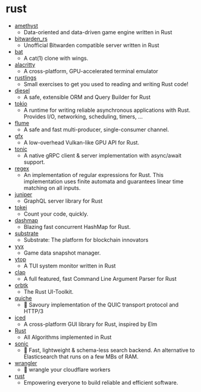 # rust
- [amethyst](https://github.com/amethyst/amethyst)
  - Data-oriented and data-driven game engine written in Rust
- [bitwarden_rs](https://github.com/dani-garcia/bitwarden_rs)
  - Unofficial Bitwarden compatible server written in Rust
- [bat](https://github.com/sharkdp/bat)
  - A cat(1) clone with wings.
- [alacritty](https://github.com/alacritty/alacritty)
  - A cross-platform, GPU-accelerated terminal emulator
- [rustlings](https://github.com/rust-lang/rustlings)
  - Small exercises to get you used to reading and writing Rust code!
- [diesel](https://github.com/diesel-rs/diesel)
  - A safe, extensible ORM and Query Builder for Rust
- [tokio](https://github.com/tokio-rs/tokio)
  - A runtime for writing reliable asynchronous applications with Rust. Provides I/O, networking, scheduling, timers, ...
- [flume](https://github.com/zesterer/flume)
  - A safe and fast multi-producer, single-consumer channel.
- [gfx](https://github.com/gfx-rs/gfx)
  - A low-overhead Vulkan-like GPU API for Rust.
- [tonic](https://github.com/hyperium/tonic)
  - A native gRPC client & server implementation with async/await support.
- [regex](https://github.com/rust-lang/regex)
  - An implementation of regular expressions for Rust. This implementation uses finite automata and guarantees linear time matching on all inputs.
- [juniper](https://github.com/graphql-rust/juniper)
  - GraphQL server library for Rust
- [tokei](https://github.com/XAMPPRocky/tokei)
  - Count your code, quickly.
- [dashmap](https://github.com/xacrimon/dashmap)
  - Blazing fast concurrent HashMap for Rust.
- [substrate](https://github.com/paritytech/substrate)
  - Substrate: The platform for blockchain innovators
- [yyx](https://github.com/OnmyojiX/yyx)
  - Game data snapshot manager.
- [ytop](https://github.com/cjbassi/ytop)
  - A TUI system monitor written in Rust
- [clap](https://github.com/clap-rs/clap)
  - A full featured, fast Command Line Argument Parser for Rust
- [orbtk](https://github.com/redox-os/orbtk)
  - The Rust UI-Toolkit.
- [quiche](https://github.com/cloudflare/quiche)
  - 🥧 Savoury implementation of the QUIC transport protocol and HTTP/3
- [iced](https://github.com/hecrj/iced)
  - A cross-platform GUI library for Rust, inspired by Elm
- [Rust](https://github.com/TheAlgorithms/Rust)
  - All Algorithms implemented in Rust
- [sonic](https://github.com/valeriansaliou/sonic)
  - 🦔 Fast, lightweight & schema-less search backend. An alternative to Elasticsearch that runs on a few MBs of RAM.
- [wrangler](https://github.com/cloudflare/wrangler)
  - 🤠 wrangle your cloudflare workers
- [rust](https://github.com/rust-lang/rust)
  - Empowering everyone to build reliable and efficient software.
